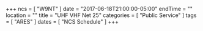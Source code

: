 +++
ncs = [ "W9NT" ]
date = "2017-06-18T21:00:00-05:00"
endTime = ""
location = ""
title = "UHF VHF Net 25"
categories = [ "Public Service" ]
tags = [ "ARES" ]
dates = [ "NCS Schedule" ]
+++
